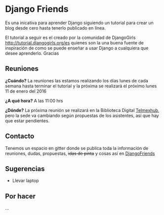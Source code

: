 # Django Friends
Es una inicativa para aprender Django siguiendo un tutorial para crear un blog desde cero hasta tenerlo publicado en línea.

El tutorial a seguir es el creado por la comunidad de DjangoGirls http://tutorial.djangogirls.org/es quienes son la una buena fuente de inspiración de como se puede enseñar a usar Django a cualquiera que desee aprenderlo. Gracias

## Reuniones
**¿Cuándo?** La reuniones las estamos realizando los días lunes de cada semana hasta terminar el tutorial y la próxima se realizará el próximo lunes 11 de enero del 2016

**¿A qué hora?**  A las 11:00 hrs

**¿Dónde?** La próxima reunión se realizará en la Biblioteca Digital [Telmexhub](http://telmexhub.org), pero la sede va cambiando según propuestas de los asistentes, así que hay que estar pendientes.

## Contacto
Tenemos un espacio en gitter donde se publica toda la información de reuniones, dudas, propuestas, ~~idas de pinta~~ y cosas así en [DjangoFriends](https://gitter.im/rctorr/djangofriends)

## Sugerencias
 - Llevar laptop

## Por hacer
...

